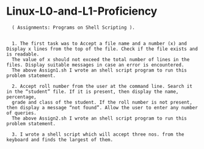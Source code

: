 # Linux-L0-and-L1-Proficiency

      ( Assignments: Programs on Shell Scripting ).
      
      
      1. The first task was to Accept a file name and a number (x) and Display x lines from the top of the file. Check if the file exists and is readable.
      The value of x should not exceed the total number of lines in the files. Display suitable messages in case an error is encountered.
      The above Assign1.sh I wrote an shell script program to run this problem statement.
      
      2. Accept roll number from the user at the command line. Search it in the “student” file. If it is present, then display the name, percentage,
      grade and class of the student. If the roll number is not present, then display a message “not found”. Allow the user to enter any number of queries.
      The above Assign2.sh I wrote an shell script program to run this problem statement.
      
      3. I wrote a shell script which will accept three nos. from the keyboard and finds the largest of them.

 



